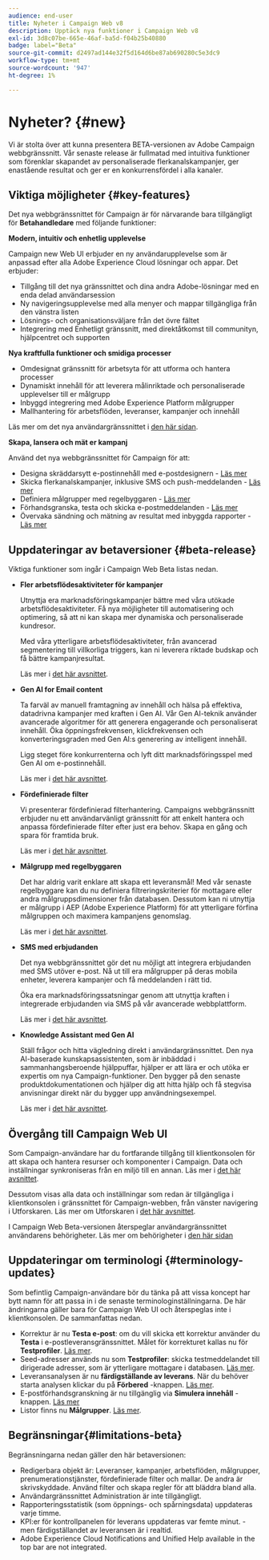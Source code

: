 ```yaml
---
audience: end-user
title: Nyheter i Campaign Web v8
description: Upptäck nya funktioner i Campaign Web v8
exl-id: 3d8c07be-665e-46af-ba5d-f04b25b40880
badge: label="Beta"
source-git-commit: d2497ad144e32f5d164d6be87ab690280c5e3dc9
workflow-type: tm+mt
source-wordcount: '947'
ht-degree: 1%

---
```



# Nyheter? {#new}

Vi är stolta över att kunna presentera BETA-versionen av Adobe Campaign webbgränssnitt. Vår senaste release är fullmatad med intuitiva funktioner som förenklar skapandet av personaliserade flerkanalskampanjer, ger enastående resultat och ger er en konkurrensfördel i alla kanaler.

## Viktiga möjligheter {#key-features}

Det nya webbgränssnittet för Campaign är för närvarande bara tillgängligt för **Betahandledare** med följande funktioner:

**Modern, intuitiv och enhetlig upplevelse**

Campaign new Web UI erbjuder en ny användarupplevelse som är anpassad efter alla Adobe Experience Cloud lösningar och appar. Det erbjuder:

* Tillgång till det nya gränssnittet och dina andra Adobe-lösningar med en enda delad användarsession
* Ny navigeringsupplevelse med alla menyer och mappar tillgängliga från den vänstra listen
* Lösnings- och organisationsväljare från det övre fältet
* Integrering med Enhetligt gränssnitt, med direktåtkomst till communityn, hjälpcentret och supporten

**Nya kraftfulla funktioner och smidiga processer**

* Omdesignat gränssnitt för arbetsyta för att utforma och hantera processer
* Dynamiskt innehåll för att leverera målinriktade och personaliserade upplevelser till er målgrupp
* Inbyggd integrering med Adobe Experience Platform målgrupper
* Mallhantering för arbetsflöden, leveranser, kampanjer och innehåll

Läs mer om det nya användargränssnittet i [den här sidan](../get-started/user-interface.md).

**Skapa, lansera och mät er kampanj**

Använd det nya webbgränssnittet för Campaign för att:

* Designa skräddarsytt e-postinnehåll med e-postdesignern - [Läs mer](../content/edit-content.md)
* Skicka flerkanalskampanjer, inklusive SMS och push-meddelanden - [Läs mer](../workflows/activities/channels.md)
* Definiera målgrupper med regelbyggaren - [Läs mer](../audience/about-audiences.md)
* Förhandsgranska, testa och skicka e-postmeddelanden - [Läs mer](../monitor/prepare-send.md)
* Övervaka sändning och mätning av resultat med inbyggda rapporter - [Läs mer](../reporting/delivery-reports.md)


## Uppdateringar av betaversioner {#beta-release}

Viktiga funktioner som ingår i Campaign Web Beta listas nedan.

* **Fler arbetsflödesaktiviteter för kampanjer**

  Utnyttja era marknadsföringskampanjer bättre med våra utökade arbetsflödesaktiviteter. Få nya möjligheter till automatisering och optimering, så att ni kan skapa mer dynamiska och personaliserade kundresor.

  Med våra ytterligare arbetsflödesaktiviteter, från avancerad segmentering till villkorliga triggers, kan ni leverera riktade budskap och få bättre kampanjresultat.

  Läs mer i [det här avsnittet](../workflows/gs-workflows.md).

* **Gen AI for Email content**

  Ta farväl av manuell framtagning av innehåll och hälsa på effektiva, datadrivna kampanjer med kraften i Gen AI.  Vår Gen AI-teknik använder avancerade algoritmer för att generera engagerande och personaliserat innehåll. Öka öppningsfrekvensen, klickfrekvensen och konverteringsgraden med Gen AI:s generering av intelligent innehåll.

  Ligg steget före konkurrenterna och lyft ditt marknadsföringsspel med Gen AI om e-postinnehåll.

  Läs mer i [det här avsnittet](../content/generative-gs.md).

* **Fördefinierade filter**

  Vi presenterar fördefinierad filterhantering. Campaigns webbgränssnitt erbjuder nu ett användarvänligt gränssnitt för att enkelt hantera och anpassa fördefinierade filter efter just era behov. Skapa en gång och spara för framtida bruk.

  Läs mer i [det här avsnittet](../get-started/predefined-filters.md).

* **Målgrupp med regelbyggaren**

  Det har aldrig varit enklare att skapa ett leveransmål! Med vår senaste regelbyggare kan du nu definiera filtreringskriterier för mottagare eller andra målgruppsdimensioner från databasen. Dessutom kan ni utnyttja er målgrupp i AEP (Adobe Experience Platform) för att ytterligare förfina målgruppen och maximera kampanjens genomslag.

  Läs mer i [det här avsnittet](../audience/segment-builder.md).

* **SMS med erbjudanden**

  Det nya webbgränssnittet gör det nu möjligt att integrera erbjudanden med SMS utöver e-post. Nå ut till era målgrupper på deras mobila enheter, leverera kampanjer och få meddelanden i rätt tid.

  Öka era marknadsföringssatsningar genom att utnyttja kraften i integrerade erbjudanden via SMS på vår avancerade webbplattform.

  Läs mer i [det här avsnittet](../content/offers.md).

<!--
* Adobe Experience Manager (AEM) Integration
    
    With our AEM integration extended to web UI, you can easily manage assets and synchronize full HTML templates, empowering you to create captivating digital experiences without any hassle. 
    
    Elevate and streamline your content management capabilities on the web UI with this integration to boost productivity.
-->

* **Knowledge Assistant med Gen AI**

  Ställ frågor och hitta vägledning direkt i användargränssnittet. Den nya AI-baserade kunskapsassistenten, som är inbäddad i sammanhangsberoende hjälppuffar, hjälper er att lära er och utöka er expertis om nya Campaign-funktioner. Den bygger på den senaste produktdokumentationen och hjälper dig att hitta hjälp och få stegvisa anvisningar direkt när du bygger upp användningsexempel.

  Läs mer i [det här avsnittet](../get-started/using-ai.md).


## Övergång till Campaign Web UI

Som Campaign-användare har du fortfarande tillgång till klientkonsolen för att skapa och hantera resurser och komponenter i Campaign. Data och inställningar synkroniseras från en miljö till en annan. Läs mer i [det här avsnittet](../get-started/get-started.md#about-campaign-client-consoleac-client).

Dessutom visas alla data och inställningar som redan är tillgängliga i klientkonsolen i gränssnittet för Campaign-webben, från vänster navigering i Utforskaren. Läs mer om Utforskaren i [det här avsnittet](../get-started/user-interface.md#explorer-user-interface-explorer).

I Campaign Web Beta-versionen återspeglar användargränssnittet användarens behörigheter. Läs mer om behörigheter i [den här sidan](../get-started/permissions.md)

## Uppdateringar om terminologi {#terminology-updates}

Som befintlig Campaign-användare bör du tänka på att vissa koncept har bytt namn för att passa in i de senaste terminologinställningarna. De här ändringarna gäller bara för Campaign Web UI och återspeglas inte i klientkonsolen. De sammanfattas nedan.

* Korrektur är nu **Testa e-post**: om du vill skicka ett korrektur använder du **Testa** i e-postleveransgränssnittet. Målet för korrekturet kallas nu för **Testprofiler**. [Läs mer](../preview-test/test-deliveries.md).
* Seed-adresser används nu som **Testprofiler**: skicka testmeddelandet till dirigerade adresser, som är ytterligare mottagare i databasen. [Läs mer](../preview-test/test-deliveries.md).
* Leveransanalysen är nu **färdigställande av leverans**. När du behöver starta analysen klickar du på **Förbered** -knappen. [Läs mer](../monitor/prepare-send.md).
* E-postförhandsgranskning är nu tillgänglig via **Simulera innehåll** -knappen. [Läs mer](../preview-test/preview-test.md)
* Listor finns nu **Målgrupper**. [Läs mer](../audience/about-audiences.md).

## Begränsningar{#limitations-beta}

Begränsningarna nedan gäller den här betaversionen:

* Redigerbara objekt är: Leveranser, kampanjer, arbetsflöden, målgrupper, prenumerationstjänster, fördefinierade filter och mallar. De andra är skrivskyddade. Använd filter och skapa regler för att bläddra bland alla.
* Användargränssnittet Administration är inte tillgängligt.
* Rapporteringsstatistik (som öppnings- och spårningsdata) uppdateras varje timme.
* KPI:er för kontrollpanelen för leverans uppdateras var femte minut. - men färdigställandet av leveransen är i realtid.
* Adobe Experience Cloud Notifications and Unified Help available in the top bar are not integrated.


